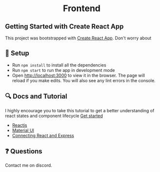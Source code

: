<div align = "center"><h1> Frontend </h1></div>

## Getting Started with Create React App

This project was bootstrapped with [Create React App](https://github.com/facebook/create-react-app). Don't worry about 

## :pushpin: Setup
- Run ``npm install`` to install all the dependencies
- Run ``npm start`` to run the app in development mode
- Open [http://localhost:3000](http://localhost:3000) to view it in the browser. The page will reload if you make edits. You will also see any lint errors in the console.

## :mag: Docs and Tutorial

I highly encourage you to take this tutorial to get a better understanding of react states and component lifecycle [Get started](https://reactjs.org/tutorial/tutorial.html)

- [Reactjs](https://reactjs.org/)
- [Material UI](https://material-ui.com/)
- [Connecting React and Express](https://medium.com/better-programming/connect-your-express-and-react-applications-using-axios-c35723b6d667)

## :question: Questions

Contact me on discord.